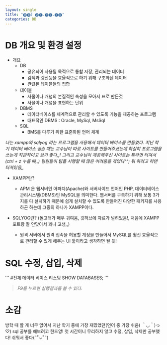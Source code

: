 ```yaml
---
layout: single
title: "🅓🅑) ➋➊.⓿➐.➊➏"
categories: DB
---
```

# DB 개요 및 환경 설정

+ 개요
  + DB
    + 공유되어 사용될 목적으로 통합 저장, 관리되는 데이터
    + 검색과 갱신등을 효율적으로 하기 위해 구조화된 데이터
    + 관련된 테이블들의 집합
  + 테이블
    + 사물이나 개념의 본질적인 속성을 모아서 표로 만든것
    + 사물이나 개념을 표현하는 단위
  + DBMS
    + 데이터베이스를 체계적으로 관리할 수 있도록 기능을 제공하는 프로그램
    + 대표적인 DBMS : Oracle, MySql, MsSql
  + SQL
    + BMS를 다루기 위한 표준화된 언어 체계
   
_나는 xampp와 sqlyog 라는 프로그램을 사용해서 데이터 베이스를 만들었다. 지난 학기 데이터 베이스 실습 때는 교수님이 따로 사이트를 만들어주셨는데 확실히 프로그램을 쓰는게 직관적이고 보기 좋다,,! 그리고 교수님이 제공해주신 사이트는 툭하면 터져서(ctrl + z 누를 때,,) 팀원들이 팀플 시행할 때 많은 어려움을 겪었다^^; 뭐 하려고 하면 터져있음,,_

+ XAMPP란?
  + APM 은 웹서버인 아파치(Apache)와 서버사이드 언어인 PHP, 데이터베이스 관리시스템(DBMS)인 MySQL을 의미한다. 웹서버를 구축하기 위해 보통 3가지를 다 설치하기 때문에 쉽게 설치할 수 있도록 만들어진 다양한 패키지를 사용하곤 하는데 그중의 하나가 XAMPP이다.

+ SQLYOG란? (돌고래가 매우 귀여움, 깃허브에 자료가 널려있음!, 처음에 XAMPP 포트랑 잘 안맞아서 꽤나 고생,,)
  + 원격 서버에서 원격 접속을 허용할 계정을 만들어서 MySQL를 훨신 효율적으로 관리할 수 있게 해주는 UI 툴이라고 생각하면 될 듯!

# SQL 수정, 삽입, 삭제
'''
#전체 데이터 베이스 리스팅
SHOW DATABASES; 
'''
> _F9를 누르면 실행결과를 볼 수 있다._

# 소감

방학 때 할 게 너무 없어서 지난 학기 중에 가장 재밌었던(언어 중 가장 쉬움( ＾◡＾)っ ♡) sql 공부를 해보려고 한드앙!
첫 시간이니 무리하지 않고 수정, 삽입, 삭제만 공부했다! 쉬워서 좋다(˵¯͒⌄¯͒˵)
